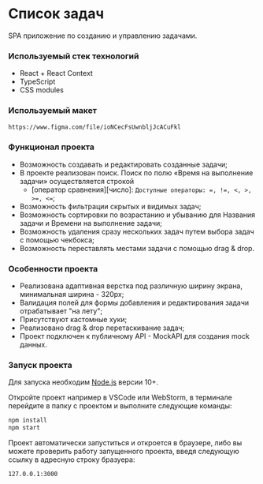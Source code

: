 # Список задач

SPA приложение по созданию и управлению задачами.

### Используемый стек технологий

* React + React Context
* TypeScript
* CSS modules

### Используемый макет

```sh
https://www.figma.com/file/ioNCecFsUwnbljJcACuFkl
```

### Функционал проекта

- Возможность создавать и редактировать созданные задачи;
- В проекте реализован поиск. Поиск по полю «Время на выполнение задачи» осуществляется строкой
  - [оператор сравнения][число]:
  `Доступные операторы: =, !=, <, >, >=, <=`;
- Возможность фильтрации скрытых и видимых задач;
- Возможность сортировки по возрастанию и убыванию для Названия задачи и Времени на выполнение задачи;
- Возможность удаления сразу нескольких задач путем выбора задач с помощью чекбокса;
- Возможность переставлять местами задачи с помощью drag & drop.

### Особенности проекта

- Реализована адаптивная верстка под различную ширину экрана, минимальная ширина - 320px;
- Валидация полей для формы добавления и редактирования задачи отрабатывает "на лету";
- Присутствуют кастомные хуки;
- Реализовано drag & drop перетаскивание задач;
- Проект подключен к публичному API - MockAPI для создания mock данных.

### Запуск проекта

Для запуска необходим [Node.js](https://nodejs.org/)  версии 10+.

Откройте проект например в VSCode или WebStorm, в терминале перейдите в папку с проектом и выполните следующие команды:

```sh
npm install
npm start
```

Проект автоматически запуститься и откроется в браузере, либо вы можете проверить работу запущенного проекта, введя
следующую ссылку в адресную строку бразуера:

```sh
127.0.0.1:3000
```